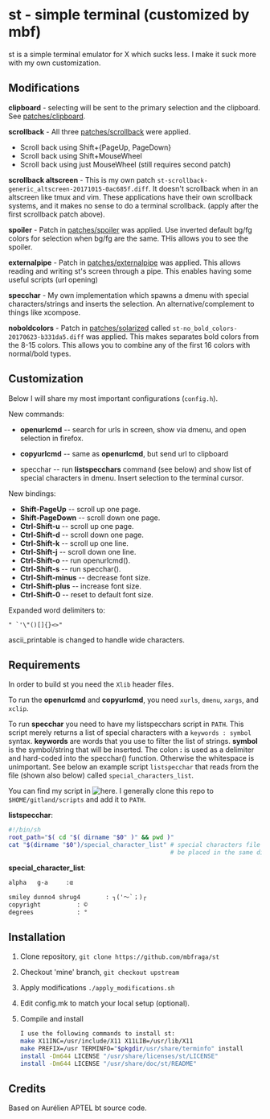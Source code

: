 # st - simple terminal (customized by mbf)
st is a simple terminal emulator for X which sucks less. I make it suck more
with my own customization.

## Modifications

**clipboard** - selecting will be sent to the primary selection and the
   clipboard. See [patches/clipboard](https://st.suckless.org/patches/clipboard/).

**scrollback** - All three [patches/scrollback](https://st.suckless.org/patches/scrollback/) were applied.

   - Scroll back using Shift+{PageUp, PageDown}
   - Scroll back using Shift+MouseWheel
   - Scroll back using just MouseWheel (still requires second patch)

**scrollback altscreen** - This is my own patch `st-scrollback-generic_altscreen-20171015-0ac685f.diff`.
      It doesn't scrollback when in an altscreen like tmux and
      vim. These applications have their own scrollback
      systems, and it makes no sense to do a terminal
      scrollback. (apply after the first scrollback patch above).

**spoiler** - Patch in
      [patches/spoiler](https://st.suckless.org/patches/spoiler/) was applied. Use
      inverted default bg/fg colors for selection when bg/fg are the same. THis
      allows you to see the spoiler.

**externalpipe** - Patch in
      [patches/externalpipe](https://st.suckless.org/patches/externalpipe/) was
      applied. This allows reading and writing st's screen through a pipe.
      This enables having some useful scripts (url opening)

**specchar** - My own implementation which spawns a dmenu with special
characters/strings and inserts the selection. An alternative/complement to
things like xcompose.

**noboldcolors** - Patch in
[patches/solarized](https://st.suckless.org/patches/solarized/) called
`st-no_bold_colors-20170623-b331da5.diff` was applied. This makes separates
bold colors from the 8-15 colors. This allows you to combine any of the first
16 colors with normal/bold types.

## Customization

Below I will share my most important configurations (`config.h`).

New commands:
   * **openurlcmd** -- search for urls in screen, show via dmenu, and open
                   selection in firefox.

   * **copyurlcmd** -- same as **openurlcmd**, but send url to clipboard

   * specchar -- run **listspecchars** command (see below) and show list of
                 special characters in dmenu. Insert selection to the terminal
                 cursor.

New bindings:
   * **Shift-PageUp**       -- scroll up one page.
   * **Shift-PageDown**     -- scroll down one page.
   * **Ctrl-Shift-u**       -- scroll up one page.
   * **Ctrl-Shift-d**       -- scroll down one page.
   * **Ctrl-Shift-k**       -- scroll up one line.
   * **Ctrl-Shift-j**       -- scroll down one line.
   * **Ctrl-Shift-o**       -- run openurlcmd().
   * **Ctrl-Shift-s**       -- run specchar().
   * **Ctrl-Shift-minus**   -- decrease font size. 
   * **Ctrl-Shift-plus**    -- increase font size.
   * **Ctrl-Shift-0**       -- reset to default font size.

Expanded word delimiters to:
```
" `'\"()[]{}<>"
```

ascii_printable is changed to handle wide characters.

## Requirements

In order to build st you need the `Xlib` header files.

To run the **openurlcmd** and **copyurlcmd**, you need `xurls`, `dmenu`, `xargs`, and `xclip`.

To run **specchar** you need to have my listspecchars script in `PATH`. This
script merely returns a list of special characters with a `keywords
: symbol` syntax. **keywords** are words that you use to filter the list of
strings. **symbol** is the symbol/string that will be inserted. The colon **:**
is used as a delimiter and hard-coded into the specchar() function. Otherwise
the whitespace is unimportant. See below an example script `listspecchar` that
reads from the file (shown also below) called `special_characters_list`.

You can find my script in ![here](https://github.com/mbfraga/scripts). I 
generally clone this repo to `$HOME/gitland/scripts` and add it to `PATH`.

**listspecchar**:
```sh
#!/bin/sh
root_path="$( cd "$( dirname "$0" )" && pwd )"
cat "$(dirname "$0")/special_character_list" # special characters file should
                                             # be placed in the same directory.
```

**special_character_list**:
```txt
alpha   g-a     :α

smiley dunno4 shrug4       : ┐('～`；)┌
copyright          : ©
degrees            : °
```



## Installation

1. Clone repository, `git clone https://github.com/mbfraga/st`

2. Checkout 'mine' branch, `git checkout upstream`

3. Apply modifications `./apply_modifications.sh`

4. Edit config.mk to match your local setup (optional).

5. Compile and install
   ```bash
   I use the following commands to install st:
   make X11INC=/usr/include/X11 X11LIB=/usr/lib/X11
   make PREFIX=/usr TERMINFO="$pkgdir/usr/share/terminfo" install
   install -Dm644 LICENSE "/usr/share/licenses/st/LICENSE"
   install -Dm644 LICENSE "/usr/share/doc/st/README"
   ```


## Credits
Based on Aurélien APTEL <aurelien dot aptel at gmail dot com> bt source code.


